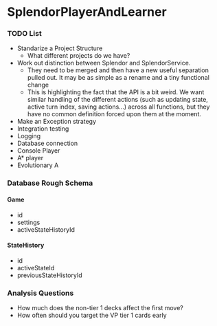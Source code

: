 # SplendorPlayerAndLearner

### TODO List

- Standarize a Project Structure
  - What different projects do we have?
- Work out distinction between Splendor and SplendorService.
  - They need to be merged and then have a new useful separation pulled out. It may be as simple as a rename and a tiny
  functional change
  - This is highlighting the fact that the API is a bit weird. We want similar handling of the different actions (such 
  as updating state, active turn index, saving actions...) across all functions, but they have no common definition 
  forced upon them at the moment.
- Make an Exception strategy
- Integration testing
- Logging
- Database connection
- Console Player
- A* player
- Evolutionary A

### Database Rough Schema

#### Game

- id
- settings
- activeStateHistoryId


#### StateHistory

- id
- activeStateId
- previousStateHistoryId

### Analysis Questions

- How much does the non-tier 1 decks affect the first move?
- How often should you target the VP tier 1 cards early